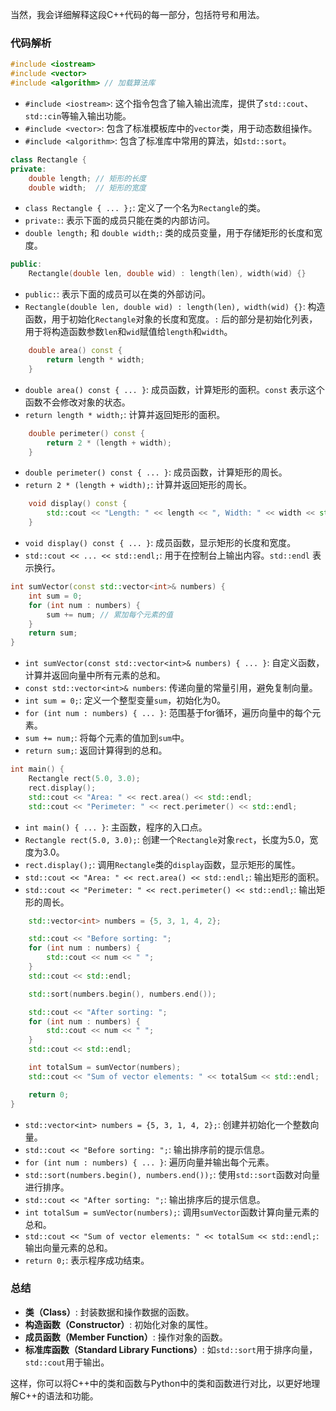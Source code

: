 当然，我会详细解释这段C++代码的每一部分，包括符号和用法。

### 代码解析

```cpp
#include <iostream>
#include <vector>
#include <algorithm> // 加载算法库
```

- `#include <iostream>`: 这个指令包含了输入输出流库，提供了`std::cout`、`std::cin`等输入输出功能。
- `#include <vector>`: 包含了标准模板库中的`vector`类，用于动态数组操作。
- `#include <algorithm>`: 包含了标准库中常用的算法，如`std::sort`。

```cpp
class Rectangle {
private:
    double length; // 矩形的长度
    double width;  // 矩形的宽度
```

- `class Rectangle { ... };`: 定义了一个名为`Rectangle`的类。
- `private:`: 表示下面的成员只能在类的内部访问。
- `double length;` 和 `double width;`: 类的成员变量，用于存储矩形的长度和宽度。

```cpp
public:
    Rectangle(double len, double wid) : length(len), width(wid) {}
```

- `public:`: 表示下面的成员可以在类的外部访问。
- `Rectangle(double len, double wid) : length(len), width(wid) {}`: 构造函数，用于初始化`Rectangle`对象的长度和宽度。`:` 后的部分是初始化列表，用于将构造函数参数`len`和`wid`赋值给`length`和`width`。

```cpp
    double area() const {
        return length * width;
    }
```

- `double area() const { ... }`: 成员函数，计算矩形的面积。`const` 表示这个函数不会修改对象的状态。
- `return length * width;`: 计算并返回矩形的面积。

```cpp
    double perimeter() const {
        return 2 * (length + width);
    }
```

- `double perimeter() const { ... }`: 成员函数，计算矩形的周长。
- `return 2 * (length + width);`: 计算并返回矩形的周长。

```cpp
    void display() const {
        std::cout << "Length: " << length << ", Width: " << width << std::endl;
    }
```

- `void display() const { ... }`: 成员函数，显示矩形的长度和宽度。
- `std::cout << ... << std::endl;`: 用于在控制台上输出内容。`std::endl` 表示换行。

```cpp
int sumVector(const std::vector<int>& numbers) {
    int sum = 0;
    for (int num : numbers) {
        sum += num; // 累加每个元素的值
    }
    return sum;
}
```

- `int sumVector(const std::vector<int>& numbers) { ... }`: 自定义函数，计算并返回向量中所有元素的总和。
- `const std::vector<int>& numbers`: 传递向量的常量引用，避免复制向量。
- `int sum = 0;`: 定义一个整型变量`sum`，初始化为0。
- `for (int num : numbers) { ... }`: 范围基于for循环，遍历向量中的每个元素。
- `sum += num;`: 将每个元素的值加到`sum`中。
- `return sum;`: 返回计算得到的总和。

```cpp
int main() {
    Rectangle rect(5.0, 3.0);
    rect.display();
    std::cout << "Area: " << rect.area() << std::endl;
    std::cout << "Perimeter: " << rect.perimeter() << std::endl;
```

- `int main() { ... }`: 主函数，程序的入口点。
- `Rectangle rect(5.0, 3.0);`: 创建一个`Rectangle`对象`rect`，长度为5.0，宽度为3.0。
- `rect.display();`: 调用`Rectangle`类的`display`函数，显示矩形的属性。
- `std::cout << "Area: " << rect.area() << std::endl;`: 输出矩形的面积。
- `std::cout << "Perimeter: " << rect.perimeter() << std::endl;`: 输出矩形的周长。

```cpp
    std::vector<int> numbers = {5, 3, 1, 4, 2};

    std::cout << "Before sorting: ";
    for (int num : numbers) {
        std::cout << num << " ";
    }
    std::cout << std::endl;

    std::sort(numbers.begin(), numbers.end());

    std::cout << "After sorting: ";
    for (int num : numbers) {
        std::cout << num << " ";
    }
    std::cout << std::endl;

    int totalSum = sumVector(numbers);
    std::cout << "Sum of vector elements: " << totalSum << std::endl;

    return 0;
}
```

- `std::vector<int> numbers = {5, 3, 1, 4, 2};`: 创建并初始化一个整数向量。
- `std::cout << "Before sorting: ";`: 输出排序前的提示信息。
- `for (int num : numbers) { ... }`: 遍历向量并输出每个元素。
- `std::sort(numbers.begin(), numbers.end());`: 使用`std::sort`函数对向量进行排序。
- `std::cout << "After sorting: ";`: 输出排序后的提示信息。
- `int totalSum = sumVector(numbers);`: 调用`sumVector`函数计算向量元素的总和。
- `std::cout << "Sum of vector elements: " << totalSum << std::endl;`: 输出向量元素的总和。
- `return 0;`: 表示程序成功结束。

### 总结

- **类（Class）**: 封装数据和操作数据的函数。
- **构造函数（Constructor）**: 初始化对象的属性。
- **成员函数（Member Function）**: 操作对象的函数。
- **标准库函数（Standard Library Functions）**: 如`std::sort`用于排序向量，`std::cout`用于输出。

这样，你可以将C++中的类和函数与Python中的类和函数进行对比，以更好地理解C++的语法和功能。